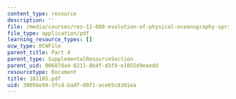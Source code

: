 ```yaml
---
content_type: resource
description: ''
file: /media/courses/res-12-000-evolution-of-physical-oceanography-spring-2007/30056e993fcdbadf00f1ace65c8301ea_181185.pdf
file_type: application/pdf
learning_resource_types: []
ocw_type: OCWFile
parent_title: Part 4
parent_type: SupplementalResourceSection
parent_uid: 00687da4-8211-8b4f-d3f8-e1855d9eaedd
resourcetype: Document
title: 181185.pdf
uid: 30056e99-3fcd-badf-00f1-ace65c8301ea
---
```

